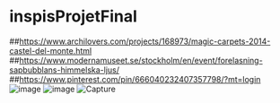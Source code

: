 # inspisProjetFinal
##https://www.archilovers.com/projects/168973/magic-carpets-2014-castel-del-monte.html
##https://www.modernamuseet.se/stockholm/en/event/forelasning-sapbubblans-himmelska-ljus/
##https://www.pinterest.com/pin/666040232407357798/?mt=login
![image](https://user-images.githubusercontent.com/90851849/187992937-2bc3334f-f691-423c-ac26-dbd55acf76fb.png)
![image](https://user-images.githubusercontent.com/90851849/187993050-34d8b787-ab31-4b33-abdb-62b743126943.png)
![Capture](https://user-images.githubusercontent.com/90851849/187993385-40e28729-9d80-4130-b92c-136cde1fdfae.PNG)
